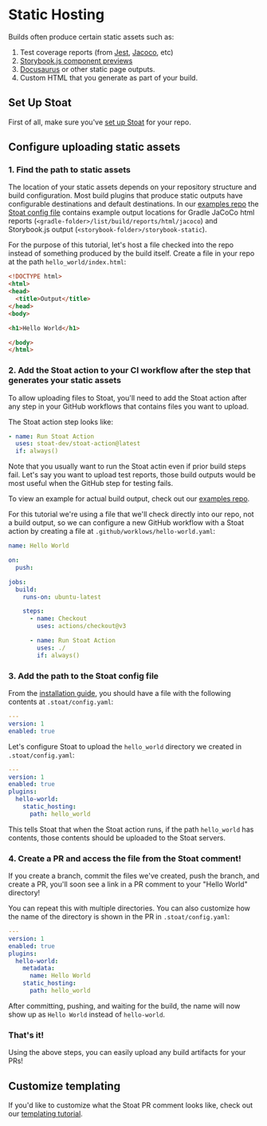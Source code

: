 # Static Hosting

Builds often produce certain static assets such as:
1. Test coverage reports (from [Jest](https://www.npmjs.com/package/jest-html-reporter), [Jacoco](https://docs.gradle.org/current/userguide/jacoco_plugin.html), etc)
2. [Storybook.js component previews](https://storybook.js.org/docs/react/sharing/publish-storybook)
3. [Docusaurus](https://docusaurus.io/docs/next/installation#build) or other static page outputs.
4. Custom HTML that you generate as part of your build.

## Set Up Stoat

First of all, make sure you've [set up Stoat](../installation) for your repo.

## Configure uploading static assets

### 1. Find the path to static assets

The location of your static assets depends on your repository structure and build configuration. Most build plugins that
produce static outputs have configurable destinations and default destinations.
In our [examples repo](https://github.com/stoat-dev/examples/) the [Stoat config file](https://github.com/stoat-dev/examples/blob/main/.stoat/config.yaml) 
contains example output locations for Gradle JaCoCo html reports (`<gradle-folder>/list/build/reports/html/jacoco`) and Storybook.js output (`<storybook-folder>/storybook-static`).

For the purpose of this tutorial, let's host a file checked into the repo instead of something produced by the build itself. 
Create a file in your repo at the path `hello_world/index.html`:
```html
<!DOCTYPE html>
<html>
<head>
  <title>Output</title>
</head>
<body>

<h1>Hello World</h1>

</body>
</html>
```

### 2. Add the Stoat action to your CI workflow after the step that generates your static assets

To allow uploading files to Stoat, you'll need to add the Stoat action after any step in your GitHub workflows that contains files you want to upload.

The Stoat action step looks like:
```yaml
- name: Run Stoat Action
  uses: stoat-dev/stoat-action@latest
  if: always()
```

Note that you usually want to run the Stoat actin even if prior build steps fail. Let's say you want to upload test reports, those build outputs would be most useful when the GitHub step for testing fails.

To view an example for actual build output, check out our [examples repo](https://github.com/stoat-dev/examples/blob/a0fcc04/.github/workflows/backend.yaml#L33-L35).

For this tutorial we're using a file that we'll check directly into our repo, not a build output, so we can configure a new GitHub workflow with a Stoat action by 
creating a file at `.github/worklows/hello-world.yaml`:
```yaml
name: Hello World

on:
  push:

jobs:
  build:
    runs-on: ubuntu-latest

    steps:
      - name: Checkout
        uses: actions/checkout@v3

      - name: Run Stoat Action
        uses: ./
        if: always()
```

### 3. Add the path to the Stoat config file

From the [installation guide](../installation), you should have a file with the following contents at `.stoat/config.yaml`:
```yaml
---
version: 1
enabled: true
```

Let's configure Stoat to upload the `hello_world` directory we created in `.stoat/config.yaml`:
```yaml
---
version: 1
enabled: true
plugins:
  hello-world:
    static_hosting:
      path: hello_world
```

This tells Stoat that when the Stoat action runs, if the path `hello_world` has contents, those contents should be uploaded to the
Stoat servers.

### 4. Create a PR and access the file from the Stoat comment!

If you create a branch, commit the files we've created, push the branch, and create a PR, you'll soon see a link in a PR comment to your "Hello World" directory!

You can repeat this with multiple directories. You can also customize how the name of the directory is shown in the PR in `.stoat/config.yaml`:
```yaml
---
version: 1
enabled: true
plugins:
  hello-world:
    metadata:
      name: Hello World
    static_hosting:
      path: hello_world
```

After committing, pushing, and waiting for the build, the name will now show up as `Hello World` instead of `hello-world`.

### That's it!

Using the above steps, you can easily upload any build artifacts for your PRs!

## Customize templating

If you'd like to customize what the Stoat PR comment looks like, check out our [templating tutorial](templating.md).
